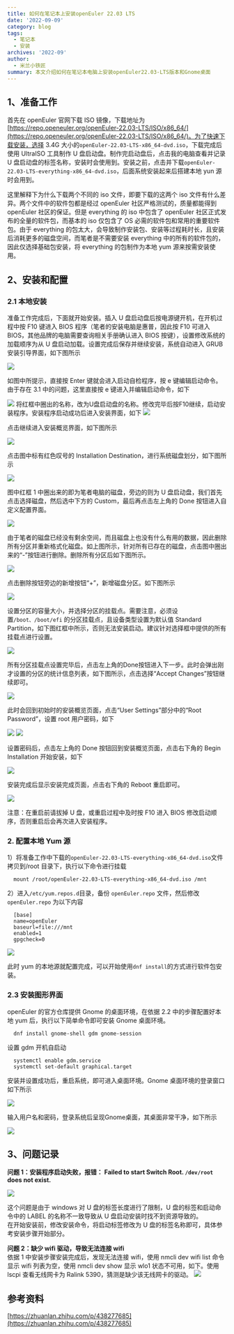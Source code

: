 ```yaml
---
title: 如何在笔记本上安装openEuler 22.03 LTS
date: '2022-09-09'
category: blog
tags:
  - 笔记本
  - 安装
archives: '2022-09'
author:
  - 米兰小铁匠
summary: 本文介绍如何在笔记本电脑上安装openEuler22.03-LTS版本和Gnome桌面
---
```


## 1、准备工作

首先在 openEuler 官网下载 ISO 镜像，下载地址为[https://repo.openeuler.org/openEuler-22.03-LTS/ISO/x86_64/](https://repo.openeuler.org/openEuler-22.03-LTS/ISO/x86_64/)。为了快速下载安装，选择 3.4G 大小的`openEuler-22.03-LTS-x86_64-dvd.iso`，下载完成后使用 UltraISO 工具制作 U 盘启动盘。制作完启动盘后，点击我的电脑查看并记录 U 盘启动盘的标签名称，安装时会使用到。安装之前，点击并下载`openEuler-22.03-LTS-everything-x86_64-dvd.iso`，后面系统安装起来后搭建本地 yun 源时会用到。

这里解释下为什么下载两个不同的 iso 文件，即要下载的这两个 iso 文件有什么差异。两个文件中的软件包都是经过 openEuler 社区严格测试的，质量都能得到 openEuler 社区的保证。但是 everything 的 iso 中包含了 openEuler 社区正式发布的全量的软件包，而基本的 iso 仅包含了 OS 必需的软件包和常用的重要软件包。由于 everything 的包太大，会导致制作安装包、安装等过程耗时长，且安装后消耗更多的磁盘空间，而笔者是不需要安装 everything 中的所有的软件包的，因此仅选择基础包安装，将 everything 的包制作为本地 yum 源来按需安装使用。

## 2、安装和配置

### 2.1 本地安装

准备工作完成后，下面就开始安装。插入 U 盘启动盘后按电源键开机，在开机过程中按 F10 键进入 BIOS 程序（笔者的安装电脑是惠普，因此按 F10 可进入 BIOS，其他品牌的电脑需要查询相关手册确认进入 BIOS 按键），设置修改系统的加载顺序为从 U 盘启动加载。设置完成后保存并继续安装，系统自动进入 GRUB 安装引导界面，如下图所示

  <img src="./2022-09-09-install-01.png" >

如图中所提示，直接按 Enter 键就会进入启动自检程序，按 e 键编辑启动命令。由于存在 3.1 中的问题，这里直接按 e 键进入并编辑启动命令，如下

  <img src="./2022-09-09-install-02.png" >
  将红框中圈出的名称，改为U盘启动盘的名称。修改完毕后按F10继续，启动安装程序。安装程序启动成功后进入安装界面，如下

  <img src="./2022-09-09-install-03.png" >

点击继续进入安装概览界面，如下图所示

  <img src="./2022-09-09-install-04.png" >

点击图中标有红色叹号的 Installation Destination，进行系统磁盘划分，如下图所示

 <img src="./2022-09-09-install-05.png" >

图中红框 1 中圈出来的即为笔者电脑的磁盘，旁边的则为 U 盘启动盘，我们首先点击选择磁盘，然后选中下方的 Custom，最后再点击左上角的 Done 按钮进入自定义配置界面。

  <img src="./2022-09-09-install-06.png" >  
 
 由于笔者的磁盘已经没有剩余空间，而且磁盘上也没有什么有用的数据，因此删除所有分区并重新格式化磁盘。如上图所示，针对所有已存在的磁盘，点击图中圈出来的“-”按钮进行删除。删除所有分区后如下图所示。 
 
  <img src="./2022-09-09-install-07.png" >

点击删除按钮旁边的新增按钮“+”，新增磁盘分区。如下图所示

  <img src="./2022-09-09-install-08.png" >

设置分区的容量大小，并选择分区的挂载点。需要注意，必须设置`/boot、/boot/efi` 的分区挂载点，且设备类型设置为默认值 Standard Partition，如下图红框中所示，否则无法安装启动。建议针对选择框中提供的所有挂载点进行设置。

  <img src="./2022-09-09-install-09.png" >  
  
  所有分区挂载点设置完毕后，点击左上角的Done按钮进入下一步。此时会弹出刚才设置的分区的统计信息列表，如下图所示，点击选择“Accept Changes”按钮继续即可。
  
  <img src="./2022-09-09-install-10.png" >

此时会回到初始时的安装概览页面，点击“User Settings”部分中的“Root Password”，设置 root 用户密码，如下

  <img src="./2022-09-09-install-11.png" >

  <img src="./2022-09-09-install-12.png" >

设置密码后，点击左上角的 Done 按钮回到安装概览页面，点击右下角的 Begin Installation 开始安装，如下

  <img src="./2022-09-09-install-13.png" >

安装完成后显示安装完成页面，点击右下角的 Reboot 重启即可。

  <img src="./2022-09-09-install-14.png" >

注意：在重启前请拔掉 U 盘，或重启过程中及时按 F10 进入 BIOS 修改启动顺序，否则重启后会再次进入安装程序。

### 2. 配置本地 Yum 源

1）将准备工作中下载的`openEuler-22.03-LTS-everything-x86_64-dvd.iso`文件拷贝到/root 目录下，执行以下命令进行挂载

```shell
  mount /root/openEuler-22.03-LTS-everything-x86_64-dvd.iso /mnt
```

2）进入`/etc/yum.repos.d`目录，备份 `openEuler.repo` 文件，然后修改 `openEuler.repo` 为以下内容

```shell
  [base]
  name=openEuler
  baseurl=file:///mnt
  enabled=1
  gpgcheck=0
```

  <img src="./2022-09-09-install-15.png" >

此时 yum 的本地源就配置完成，可以开始使用`dnf install`的方式进行软件包安装。

### 2.3 安装图形界面

openEuler 的官方仓库提供 Gnome 的桌面环境，在依据 2.2 中的步骤配置好本地 yum 后，执行以下简单命令即可安装 Gnome 桌面环境。

```shell
  dnf install gnome-shell gdm gnome-session
```

设置 gdm 开机自启动

```shell
  systemctl enable gdm.service
  systemctl set-default graphical.target

```

安装并设置成功后，重启系统，即可进入桌面环境。Gnome 桌面环境的登录窗口如下所示

  <img src="./2022-09-09-install-16.png" >  
  
  输入用户名和密码，登录系统后呈现Gnome桌面，其桌面非常干净，如下所示  
  
  <img src="./2022-09-09-install-17.png" >

## 3、问题记录

**问题 1：安装程序启动失败，报错： Failed to start Switch Root. `/dev/root` does not exist.**

  <img src="./2022-09-09-install-18.png" >

这个问题是由于 windows 对 U 盘的标签长度进行了限制，U 盘的标签和启动命令中的 LABEL 的名称不一致导致从 U 盘启动安装时找不到资源导致的。  
 在开始安装前，修改安装命令，将启动标签修改为 U 盘的标签名称即可，具体参考安装步骤开始部分。

**问题 2：缺少 wifi 驱动，导致无法连接 wifi**  
 依据 1 中安装步骤安装完成后，发现无法连接 wifi，使用 nmcli dev wifi list 命令显示 wifi 列表为空，使用 nmcli dev show 显示 wlo1 状态不可用，如下。使用 lscpi 查看无线网卡为 Ralink 5390，猜测是缺少该无线网卡的驱动。
<img src="./2022-09-09-install-19.png" >

## 参考资料

[https://zhuanlan.zhihu.com/p/438277685](https://zhuanlan.zhihu.com/p/438277685)
